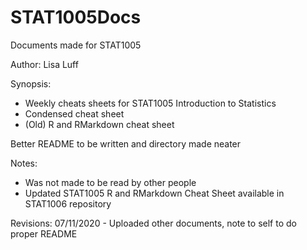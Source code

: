 # STAT1005Docs
Documents made for STAT1005

Author:     Lisa Luff

Synopsis:
- Weekly cheats sheets for STAT1005 Introduction to Statistics
- Condensed cheat sheet
- (Old) R and RMarkdown cheat sheet

Better README to be written and directory made neater

Notes:
- Was not made to be read by other people
- Updated STAT1005 R and RMarkdown Cheat Sheet available in STAT1006 repository

Revisions:  07/11/2020 - Uploaded other documents, note to self to do proper README
